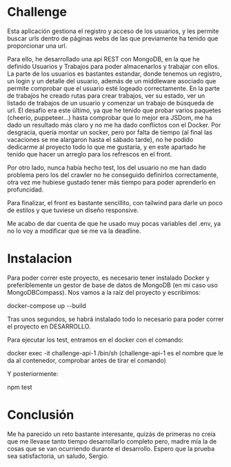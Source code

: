 # Challenge

Esta aplicación gestiona el registro y acceso de los usuarios, y les permite buscar urls dentro de páginas webs de las que previamente ha tenido que proporcionar una url.

Para ello, he desarrollado una api REST con MongoDB, en la que he definido Usuarios y Trabajos para poder almacenarlos y trabajar con ellos.
La parte de los usuarios es bastantes estandar, donde tenemos un registro, un login y un detalle del usuario, además de un middleware asociado que permite comprobar que el usuario esté logeado correctamente.
En la parte de trabajos he creado rutas para crear trabajos, ver su estado, ver un listado de trabajos de un usuario y comenzar un trabajo de búsqueda de url.
El desafío era este último, ya que he tenido que probar varios paquetes (cheerio, puppeteer...) hasta comprobar que lo mejor era JSDom, me ha dado un resultado más claro y no me ha dado conflictos con el Docker. Por desgracia, quería montar un socker, pero por falta de tiempo (al final las vacaciones se me alargaron hasta el sábado tarde), no he podido dedicarme al proyecto todo lo que me gustaría, y en este apartado he tenido que hacer un arreglo para los refrescos en el front.

Por otro lado, nunca había hecho test, los del usuario no me han dado problema pero los del crawler no he conseguido definirlos correctamente, otra vez me hubiese gustado tener más tiempo para poder aprenderlo en profuncidad.

Para finalizar, el front es bastante sencillito, con tailwind para darle un poco de estilos y que tuviese un diseño responsive. 

Me acabo de dar cuenta de que he usado muy pocas variables del .env, ya no lo voy a modificar que se me va la deadline.

# Instalacion

Para poder correr este proyecto, es necesario tener instalado Docker y preferiblemente un gestor de base de datos de MongoDB (en mi caso uso MongoDBCompass).
Nos vamos a la raíz del proyecto y escribimos:

docker-compose up --build

Tras unos segundos, se habrá instalado todo lo necesario para poder correr el proyecto en DESARROLLO.

Para ejecutar los test, entramos en el docker con el comando:

docker exec -it challenge-api-1 /bin/sh  (challenge-api-1 es el nombre que le da al contenedor, comprobar antes de tirar el comando)

Y posteriormente:

npm test

# Conclusión
Me ha parecido un reto bastante interesante, quizás de primeras no creía que me llevase tanto tiempo desarrollarlo completo pero, madre mía la de cosas que se van ocurriendo durante el desarrollo.
Espero que la prueba sea satisfactoria, un saludo, Sergio.